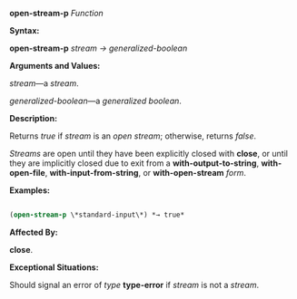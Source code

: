 **open-stream-p** *Function* 



**Syntax:** 



**open-stream-p** *stream → generalized-boolean* 



**Arguments and Values:** 



*stream*—a *stream*. 



*generalized-boolean*—a *generalized boolean*. 



**Description:** 



Returns *true* if *stream* is an *open stream*; otherwise, returns *false*. 







 



 



*Streams* are open until they have been explicitly closed with **close**, or until they are implicitly closed due to exit from a **with-output-to-string**, **with-open-file**, **with-input-from-string**, or **with-open-stream** *form*. 



**Examples:**
```lisp

(open-stream-p \*standard-input\*) *→ true* 

```
**Affected By:** 



**close**. 



**Exceptional Situations:** 



Should signal an error of *type* **type-error** if *stream* is not a *stream*. 



